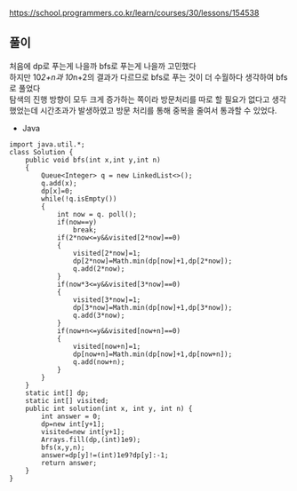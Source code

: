 https://school.programmers.co.kr/learn/courses/30/lessons/154538

## 풀이 
처음에 dp로 푸는게 나을까 bfs로 푸는게 나을까 고민했다<br>
하지만 10*2+n과 10*n+2의 결과가 다르므로 bfs로 푸는 것이 더 수월하다 생각하여 bfs로 풀었다<br>
탐색의 진행 방향이 모두 크게 증가하는 쪽이라 방문처리를 따로 할 필요가 없다고 생각했었는데 시간초과가 발생하였고
방문 처리를 통해 중복을 줄여서 통과할 수 있었다.
- Java
```
import java.util.*;
class Solution {
    public void bfs(int x,int y,int n)
    {
        Queue<Integer> q = new LinkedList<>();
        q.add(x);
        dp[x]=0;
        while(!q.isEmpty())
        {
            int now = q. poll();
            if(now==y)
                break;
            if(2*now<=y&&visited[2*now]==0)
            {
                visited[2*now]=1;
                dp[2*now]=Math.min(dp[now]+1,dp[2*now]);
                q.add(2*now);
            }
            if(now*3<=y&&visited[3*now]==0)
            {
                visited[3*now]=1;
                dp[3*now]=Math.min(dp[now]+1,dp[3*now]);
                q.add(3*now);
            }
            if(now+n<=y&&visited[now+n]==0)
            {
                visited[now+n]=1;
                dp[now+n]=Math.min(dp[now]+1,dp[now+n]);
                q.add(now+n);
            }
        }
    }
    static int[] dp;
    static int[] visited;
    public int solution(int x, int y, int n) {
        int answer = 0;
        dp=new int[y+1];
        visited=new int[y+1];
        Arrays.fill(dp,(int)1e9);
        bfs(x,y,n);
        answer=dp[y]!=(int)1e9?dp[y]:-1;
        return answer;
    }
}
```
